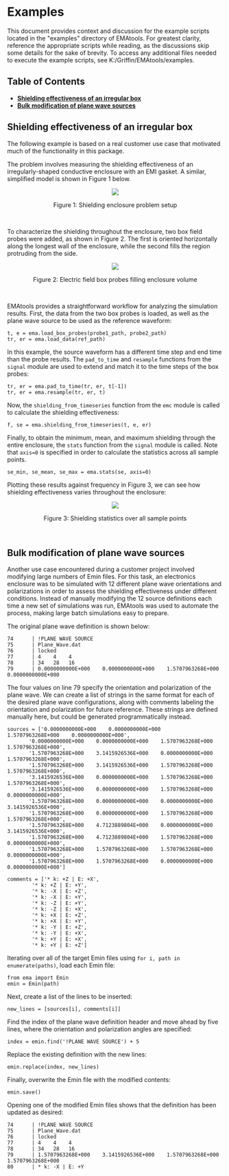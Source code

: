 # Examples

This document provides context and discussion for the example scripts located in the "examples" directory of EMAtools. For greatest clarity, reference the appropriate scripts while reading, as the discussions skip some details for the sake of brevity. To access any additional files needed to execute the example scripts, see K:/Griffin/EMAtools/examples.


## Table of Contents
- **[Shielding effectiveness of an irregular box](#shielding-effectiveness-of-an-irregular-box)**
- **[Bulk modification of plane wave sources](#bulk-modification-of-plane-wave-sources)**

## Shielding effectiveness of an irregular box

The following example is based on a real customer use case that motivated much of the functionality in this package.

  The problem involves measuring the shielding effectiveness of an irregularly-shaped conductive enclosure with an EMI gasket. A similar, simplified model is shown in Figure 1 below.

<p align="center"><img src="images/shielding_in_box_1.png" /></p>
<p align="center">Figure 1: Shielding enclosure problem setup</p>
<br>

To characterize the shielding throughout the enclosure, two box field probes were added, as shown in Figure 2. The first is oriented horizontally along the longest wall of the enclosure, while the second fills the region protruding from the side.

<p align="center"><img src="images/shielding_in_box_2.png" /></p>
<p align="center">Figure 2: Electric field box probes filling enclosure volume</p>
<br>

EMAtools provides a straightforward workflow for analyzing the simulation results. First, the data from the two box probes is loaded, as well as the plane wave source to be used as the reference waveform:

```
t, e = ema.load_box_probes(probe1_path, probe2_path)
tr, er = ema.load_data(ref_path)
```

In this example, the source waveform has a different time step and end time than the probe results. The `pad_to_time` and `resample` functions from the `signal` module are used to extend and match it to the time steps of the box probes:

```
tr, er = ema.pad_to_time(tr, er, t[-1])
tr, er = ema.resample(tr, er, t)
```

Now, the `shielding_from_timeseries` function from the `emc` module is called to calculate the shielding effectiveness:

```
f, se = ema.shielding_from_timeseries(t, e, er)
```

Finally, to obtain the minimum, mean, and maximum shielding through the entire enclosure, the `stats` function from the `signal` module is called. Note that `axis=0` is specified in order to calculate the statistics across all sample points.

```
se_min, se_mean, se_max = ema.stats(se, axis=0)
```

Plotting these results against frequency in Figure 3, we can see how shielding effectiveness varies throughout the enclosure:

<p align="center"><img src="images/shielding_in_box_3.png" /></p>
<p align="center">Figure 3: Shielding statistics over all sample points</p>
<br>


## Bulk modification of plane wave sources

Another use case encountered during a customer project involved modifying large numbers of Emin files. For this task, an electronics enclosure was to be simulated with 12 different plane wave orientations and polarizations in order to assess the shielding effectiveness under different conditions. Instead of manually modifying the 12 source definitions each time a new set of simulations was run, EMAtools was used to automate the process, making large batch simulations easy to prepare.
  
  The original plane wave definition is shown below:
  
```
74      | !PLANE WAVE SOURCE
75      | Plane_Wave.dat
76      | locked
77      | 4    4    4
78      | 34   28   16
79      | 0.0000000000E+000    0.0000000000E+000    1.5707963268E+000    0.0000000000E+000
```
  
  The four values on line 79 specify the orientation and polarization of the plane wave. We can create a list of strings in the same format for each of the desired plane wave configurations, along with comments labeling the orientation and polarization for future reference. These strings are defined manually here, but could be generated programmatically instead.

```
sources = ['0.0000000000E+000    0.0000000000E+000    1.5707963268E+000    0.0000000000E+000',
	   '0.0000000000E+000    0.0000000000E+000    1.5707963268E+000    1.5707963268E+000',
	   '1.5707963268E+000    3.1415926536E+000    0.0000000000E+000    1.5707963268E+000',
	   '1.5707963268E+000    3.1415926536E+000    1.5707963268E+000    1.5707963268E+000',
	   '3.1415926536E+000    0.0000000000E+000    1.5707963268E+000    1.5707963268E+000',
	   '3.1415926536E+000    0.0000000000E+000    1.5707963268E+000    0.0000000000E+000',
	   '1.5707963268E+000    0.0000000000E+000    0.0000000000E+000    3.1415926536E+000',
	   '1.5707963268E+000    0.0000000000E+000    1.5707963268E+000    1.5707963268E+000',
	   '1.5707963268E+000    4.7123889804E+000    0.0000000000E+000    3.1415926536E+000',
	   '1.5707963268E+000    4.7123889804E+000    1.5707963268E+000    0.0000000000E+000',
	   '1.5707963268E+000    1.5707963268E+000    1.5707963268E+000    0.0000000000E+000',
	   '1.5707963268E+000    1.5707963268E+000    0.0000000000E+000    0.0000000000E+000']

comments = ['* k: +Z | E: +X',
	    '* k: +Z | E: +Y',
	    '* k: -X | E: +Z',
	    '* k: -X | E: +Y',
	    '* k: -Z | E: +Y',
	    '* k: -Z | E: +X',
	    '* k: +X | E: +Z',
	    '* k: +X | E: +Y',
	    '* k: -Y | E: +Z',
	    '* k: -Y | E: +X',
	    '* k: +Y | E: +X',
	    '* k: +Y | E: +Z']
```

Iterating over all of the target Emin files using `for i, path in enumerate(paths)`, load each Emin file:

```
from ema import Emin
emin = Emin(path)
```

Next, create a list of the lines to be inserted:

```
new_lines = [sources[i], comments[i]]
```

Find the index of the plane wave definition header and move ahead by five lines, where the orientation and polarization angles are specified:

```
index = emin.find('!PLANE WAVE SOURCE') + 5
```

Replace the existing definition with the new lines:

```
emin.replace(index, new_lines)
```

Finally, overwrite the Emin file with the modified contents:

```
emin.save()
```

Opening one of the modified Emin files shows that the definition has been updated as desired:

```
74      | !PLANE WAVE SOURCE
75      | Plane_Wave.dat
76      | locked
77      | 4    4    4
78      | 34   28   16
79      | 1.5707963268E+000    3.1415926536E+000    1.5707963268E+000    1.5707963268E+000
80      | * k: -X | E: +Y
```